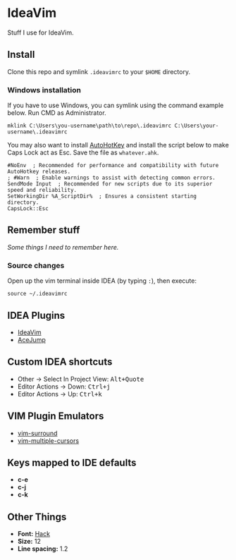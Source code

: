 # IdeaVim

Stuff I use for IdeaVim.

## Install

Clone this repo and symlink `.ideavimrc` to your `$HOME` directory.

### Windows installation

If you have to use Windows, you can symlink using the command example below. Run CMD as Administrator.

```
mklink C:\Users\you-username\path\to\repo\.ideavimrc C:\Users\your-username\.ideavimrc
```

You may also want to install [AutoHotKey](https://www.autohotkey.com) and install the script below to make Caps Lock act as Esc. Save the file as `whatever.ahk`.

```
#NoEnv  ; Recommended for performance and compatibility with future AutoHotkey releases.
; #Warn  ; Enable warnings to assist with detecting common errors.
SendMode Input  ; Recommended for new scripts due to its superior speed and reliability.
SetWorkingDir %A_ScriptDir%  ; Ensures a consistent starting directory.
CapsLock::Esc
```

## Remember stuff

_Some things I need to remember here._

### Source changes

Open up the vim terminal inside IDEA (by typing `:`), then execute:

```
source ~/.ideavimrc
```

## IDEA Plugins

- [IdeaVim](https://github.com/JetBrains/ideavim)
- [AceJump](https://github.com/acejump/AceJump)

## Custom IDEA shortcuts

- Other -> Select In Project View: <kbd>Alt+Quote</kbd>
- Editor Actions -> Down: <kbd>Ctrl+j</kbd>
- Editor Actions -> Up: <kbd>Ctrl+k</kbd>

## VIM Plugin Emulators

- [vim-surround](https://github.com/tpope/vim-surround)
- [vim-multiple-cursors](https://github.com/terryma/vim-multiple-cursors)

## Keys mapped to IDE defaults

- **c-e**
- **c-j**
- **c-k**

## Other Things

- **Font:** [Hack](https://github.com/source-foundry/Hack)
- **Size:** 12
- **Line spacing:** 1.2
